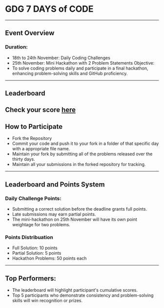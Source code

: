 # GDG 7 DAYS of CODE
---
## Event Overview
### Duration:

- 18th to 24th November: Daily Coding Challenges
- 25th November: Mini Hackathon with 2 Problem Statements
Objective:
- To solve coding problems daily and participate in a final hackathon, enhancing problem-solving skills and GitHub proficiency.
---
## Leaderboard 

Check your score [here](https://docs.google.com/spreadsheets/d/1G9eG2xOIARhpTQkXfeMaYAIE8I7U7n_c0Nf2hc61nas/edit?usp=drivesdk)
---
## How to Participate
- Fork the Repository
- Commit your code and push it to your fork in a folder of that specific day with a appropriate file name.<br>
- Maintain your fork by submitting all of the problems released over the thirty days.<br>
- Maintain all your submissions in the forked repository for tracking.
---
## Leaderboard and Points System
### Daily Challenge Points:

- Submitting a correct solution before the deadline grants full points.
- Late submissions may earn partial points.
- The mini-hackathon on 25th November will have its own point weightage for two problems.

### Points Distribuation
- Full Solution: 10 points
- Partial Solution: 5 points
- Hackathon Problems: 50 points each
---
## Top Performers:

- The leaderboard will highlight participant's cumulative scores.
- Top 5 participants who demonstrate consistency and problem-solving skills will win recognition or prizes.
